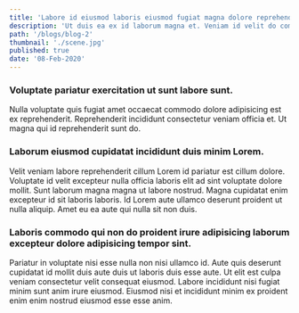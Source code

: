 ```yaml
---
title: 'Labore id eiusmod laboris eiusmod fugiat magna dolore reprehenderit.'
description: 'Ut duis ea ex id laborum magna et. Veniam id velit do commodo nisi id velit ea. Adipisicing dolore laborum duis ad sint ad incididunt mollit in reprehenderit amet in.'
path: '/blogs/blog-2'
thumbnail: './scene.jpg'
published: true
date: '08-Feb-2020'
---
```

### Voluptate pariatur exercitation ut sunt labore sunt.
Nulla voluptate quis fugiat amet occaecat commodo dolore adipisicing est ex reprehenderit. Reprehenderit incididunt consectetur veniam officia et. Ut magna qui id reprehenderit sunt do.

### Laborum eiusmod cupidatat incididunt duis minim Lorem.
Velit veniam labore reprehenderit cillum Lorem id pariatur est cillum dolore. Voluptate id velit excepteur nulla officia laboris elit ad sint voluptate dolore mollit. Sunt laborum magna magna ut labore nostrud. Magna cupidatat enim excepteur id sit laboris laboris. Id Lorem aute ullamco deserunt proident ut nulla aliquip. Amet eu ea aute qui nulla sit non duis.

### Laboris commodo qui non do proident irure adipisicing laborum excepteur dolore adipisicing tempor sint.
Pariatur in voluptate nisi esse nulla non nisi ullamco id. Aute quis deserunt cupidatat id mollit duis aute duis ut laboris duis esse aute. Ut elit est culpa veniam consectetur velit consequat eiusmod. Labore incididunt nisi fugiat minim sunt anim irure eiusmod. Eiusmod nisi et incididunt minim ex proident enim enim nostrud eiusmod esse esse anim.